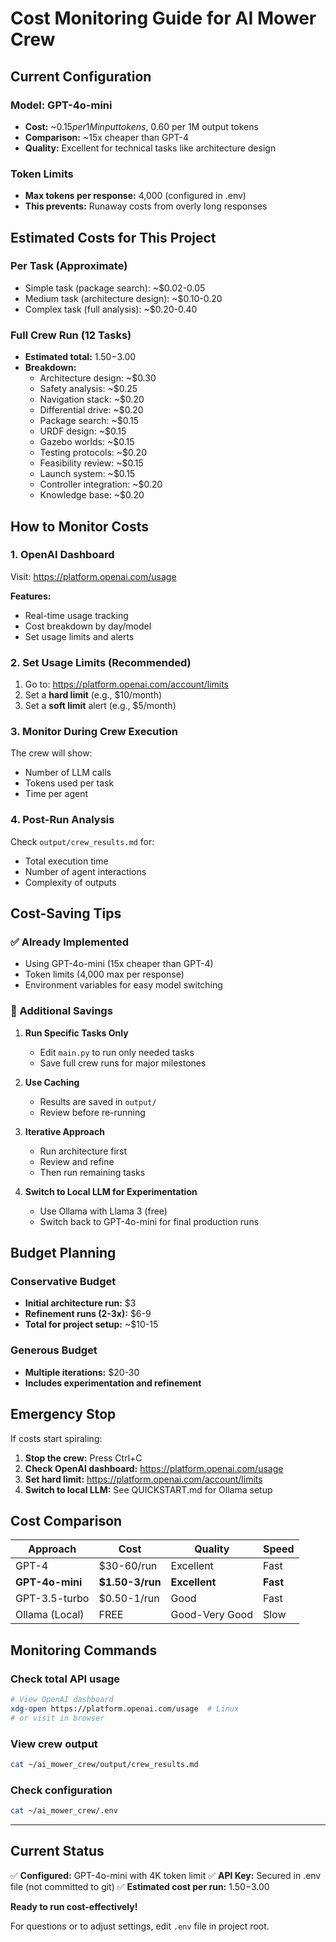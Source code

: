 # Cost Monitoring Guide for AI Mower Crew

## Current Configuration

### Model: GPT-4o-mini
- **Cost:** ~$0.15 per 1M input tokens, ~$0.60 per 1M output tokens
- **Comparison:** ~15x cheaper than GPT-4
- **Quality:** Excellent for technical tasks like architecture design

### Token Limits
- **Max tokens per response:** 4,000 (configured in .env)
- **This prevents:** Runaway costs from overly long responses

## Estimated Costs for This Project

### Per Task (Approximate)
- Simple task (package search): ~$0.02-0.05
- Medium task (architecture design): ~$0.10-0.20
- Complex task (full analysis): ~$0.20-0.40

### Full Crew Run (12 Tasks)
- **Estimated total:** $1.50-$3.00
- **Breakdown:**
  - Architecture design: ~$0.30
  - Safety analysis: ~$0.25
  - Navigation stack: ~$0.20
  - Differential drive: ~$0.20
  - Package search: ~$0.15
  - URDF design: ~$0.15
  - Gazebo worlds: ~$0.15
  - Testing protocols: ~$0.20
  - Feasibility review: ~$0.15
  - Launch system: ~$0.15
  - Controller integration: ~$0.20
  - Knowledge base: ~$0.20

## How to Monitor Costs

### 1. OpenAI Dashboard
Visit: https://platform.openai.com/usage

**Features:**
- Real-time usage tracking
- Cost breakdown by day/model
- Set usage limits and alerts

### 2. Set Usage Limits (Recommended)
1. Go to: https://platform.openai.com/account/limits
2. Set a **hard limit** (e.g., $10/month)
3. Set a **soft limit** alert (e.g., $5/month)

### 3. Monitor During Crew Execution
The crew will show:
- Number of LLM calls
- Tokens used per task
- Time per agent

### 4. Post-Run Analysis
Check `output/crew_results.md` for:
- Total execution time
- Number of agent interactions
- Complexity of outputs

## Cost-Saving Tips

### ✅ Already Implemented
- Using GPT-4o-mini (15x cheaper than GPT-4)
- Token limits (4,000 max per response)
- Environment variables for easy model switching

### 🔧 Additional Savings
1. **Run Specific Tasks Only**
   - Edit `main.py` to run only needed tasks
   - Save full crew runs for major milestones

2. **Use Caching**
   - Results are saved in `output/`
   - Review before re-running

3. **Iterative Approach**
   - Run architecture first
   - Review and refine
   - Then run remaining tasks

4. **Switch to Local LLM for Experimentation**
   - Use Ollama with Llama 3 (free)
   - Switch back to GPT-4o-mini for final production runs

## Budget Planning

### Conservative Budget
- **Initial architecture run:** $3
- **Refinement runs (2-3x):** $6-9
- **Total for project setup:** ~$10-15

### Generous Budget
- **Multiple iterations:** $20-30
- **Includes experimentation and refinement**

## Emergency Stop

If costs start spiraling:

1. **Stop the crew:** Press Ctrl+C
2. **Check OpenAI dashboard:** https://platform.openai.com/usage
3. **Set hard limit:** https://platform.openai.com/account/limits
4. **Switch to local LLM:** See QUICKSTART.md for Ollama setup

## Cost Comparison

| Approach | Cost | Quality | Speed |
|----------|------|---------|-------|
| GPT-4 | $30-60/run | Excellent | Fast |
| **GPT-4o-mini** | **$1.50-3/run** | **Excellent** | **Fast** |
| GPT-3.5-turbo | $0.50-1/run | Good | Fast |
| Ollama (Local) | FREE | Good-Very Good | Slow |

## Monitoring Commands

### Check total API usage
```bash
# View OpenAI dashboard
xdg-open https://platform.openai.com/usage  # Linux
# or visit in browser
```

### View crew output
```bash
cat ~/ai_mower_crew/output/crew_results.md
```

### Check configuration
```bash
cat ~/ai_mower_crew/.env
```

---

## Current Status

✅ **Configured:** GPT-4o-mini with 4K token limit
✅ **API Key:** Secured in .env file (not committed to git)
✅ **Estimated cost per run:** $1.50-$3.00

**Ready to run cost-effectively!**

For questions or to adjust settings, edit `.env` file in project root.
